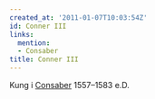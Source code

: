 ```yaml
---
created_at: '2011-01-07T10:03:54Z'
id: Conner III
links:
  mention:
  - Consaber
title: Conner III
---
```


Kung i [Consaber] 1557–1583 e.D.

  [Consaber]: Consaber